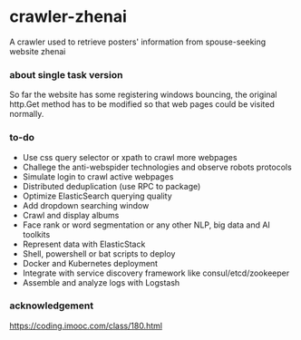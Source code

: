 # crawler-zhenai

A crawler used to retrieve posters' information from spouse-seeking website zhenai

### about single task version

So far the website has some registering windows bouncing, the original http.Get method has to be modified so that web pages could be visited normally.

### to-do

- Use css query selector or xpath to crawl more webpages
- Challege the anti-webspider technologies and observe robots protocols
- Simulate login to crawl active webpages
- Distributed deduplication (use RPC to package)
- Optimize ElasticSearch querying quality
- Add dropdown searching window
- Crawl and display albums
- Face rank or word segmentation or any other NLP, big data and AI toolkits
- Represent data with ElasticStack
- Shell, powershell or bat scripts to deploy
- Docker and Kubernetes deployment
- Integrate with service discovery framework like consul/etcd/zookeeper
- Assemble and analyze logs with Logstash

### acknowledgement

https://coding.imooc.com/class/180.html
